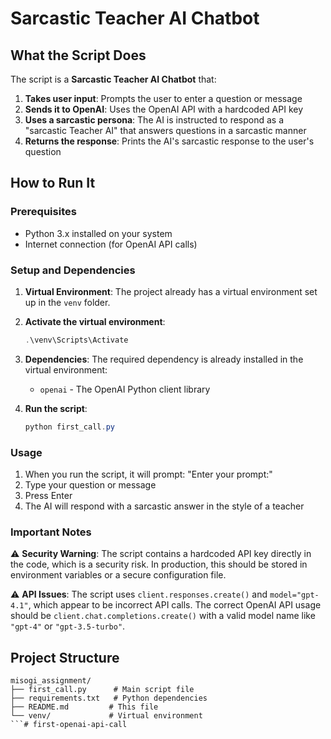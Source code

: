 # Sarcastic Teacher AI Chatbot

## What the Script Does

The script is a **Sarcastic Teacher AI Chatbot** that:

1. **Takes user input**: Prompts the user to enter a question or message
2. **Sends it to OpenAI**: Uses the OpenAI API with a hardcoded API key
3. **Uses a sarcastic persona**: The AI is instructed to respond as a "sarcastic Teacher AI" that answers questions in a sarcastic manner
4. **Returns the response**: Prints the AI's sarcastic response to the user's question

## How to Run It

### Prerequisites
- Python 3.x installed on your system
- Internet connection (for OpenAI API calls)

### Setup and Dependencies

1. **Virtual Environment**: The project already has a virtual environment set up in the `venv` folder.

2. **Activate the virtual environment**:
   ```powershell
   .\venv\Scripts\Activate
   ```

3. **Dependencies**: The required dependency is already installed in the virtual environment:
   - `openai` - The OpenAI Python client library

4. **Run the script**:
   ```powershell
   python first_call.py
   ```

### Usage
1. When you run the script, it will prompt: "Enter your prompt:"
2. Type your question or message
3. Press Enter
4. The AI will respond with a sarcastic answer in the style of a teacher

### Important Notes

⚠️ **Security Warning**: The script contains a hardcoded API key directly in the code, which is a security risk. In production, this should be stored in environment variables or a secure configuration file.

⚠️ **API Issues**: The script uses `client.responses.create()` and `model="gpt-4.1"`, which appear to be incorrect API calls. The correct OpenAI API usage should be `client.chat.completions.create()` with a valid model name like `"gpt-4"` or `"gpt-3.5-turbo"`.

## Project Structure

```
misogi_assignment/
├── first_call.py      # Main script file
├── requirements.txt   # Python dependencies
├── README.md         # This file
└── venv/             # Virtual environment
```#   f i r s t - o p e n a i - a p i - c a l l  
 